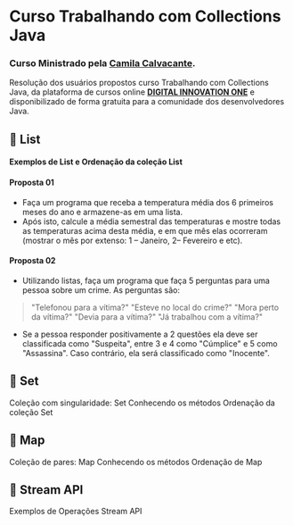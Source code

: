 # Curso Trabalhando com Collections Java
### Curso Ministrado pela [Camila Calvacante](https://github.com/cami-la/loops-e-arrays#readme).
Resolução dos usuários propostos curso Trabalhando com Collections Java, da plataforma de cursos online **[DIGITAL INNOVATION ONE](https://dio.me/sign-up?ref=5ELSE53ECK)** e disponibilizado de forma gratuita para a comunidade dos desenvolvedores Java.

## 🔸 List
#### Exemplos de List e Ordenação da coleção List
#### Proposta 01
* Faça um programa que receba a temperatura média dos 6 primeiros meses do ano e armazene-as em uma lista.
* Após isto, calcule a média semestral das temperaturas e mostre todas as temperaturas acima desta média, e em que mês elas ocorreram (mostrar o mês por extenso: 1 – Janeiro, 2– Fevereiro e etc).
#### Proposta 02
- Utilizando listas, faça um programa que faça 5 perguntas para uma pessoa sobre um crime. As perguntas são:
> "Telefonou para a vítima?"
> "Esteve no local do crime?"
> "Mora perto da vítima?"
> "Devia para a vítima?"
> "Já trabalhou com a vítima?"
- Se a pessoa responder positivamente a 2 questões ela deve ser classificada como "Suspeita", entre 3 e 4 como "Cúmplice" e 5 como "Assassina". Caso contrário, ela será classificado como "Inocente".

## 🔸 Set
Coleção com singularidade: Set
Conhecendo os métodos
Ordenação da coleção Set

## 🔸 Map
Coleção de pares: Map
Conhecendo os métodos
Ordenação de Map

## 🔸 Stream API
Exemplos de Operações Stream API


